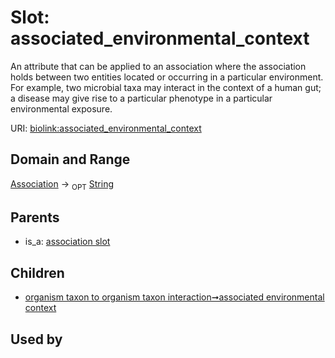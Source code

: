 
# Slot: associated_environmental_context


An attribute that can be applied to an association where the association holds between two entities located or occurring in a particular environment. For example, two microbial taxa may interact in the context of a human gut; a disease may give rise to a particular phenotype in a particular environmental exposure.

URI: [biolink:associated_environmental_context](https://w3id.org/biolink/vocab/associated_environmental_context)


## Domain and Range

[Association](Association.md) &#8594;  <sub>OPT</sub> [String](types/String.md)

## Parents

 *  is_a: [association slot](association_slot.md)

## Children

 *  [organism taxon to organism taxon interaction➞associated environmental context](organism_taxon_to_organism_taxon_interaction_associated_environmental_context.md)

## Used by

